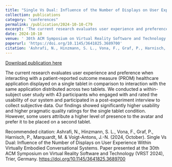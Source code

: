 ```yaml
---
title: "Single Vs Dual: Influence of the Number of Displays on User Experience Within Virtually Embodied Conversational Systems"
collection: publications
category: "conferences"
permalink: /publication/2024-10-10-C79
excerpt: 'The current research evaluates user experience and preference when interacting with a patient-reported outcome measure (PROM) healthcare application displayed on a single tablet in comparison to interaction with the same application distributed across two tablets. We conducted a within-subject user study with 43 participants who engaged with and rated the usability of our system and participated in a post-experiment interview to collect subjective data. Our findings showed significantly higher usability and higher pragmatic quality ratings for the single tablet condition. However, some users attribute a higher level of presence to the avatar and prefer it to be placed on a second tablet.'
date: 2024-10-10
venue: ' 30th ACM Symposium on Virtual Reality Software and Technology'
paperurl: 'https://doi.org/10.1145/3641825.3689700'
citation: 'Ashrafi, N., Hinzmann, S. L., Vona, F., Graf, P., Harnisch, P., Marquardt, M. &amp; Voigt-Antons, J.-N. (2024, October). Single Vs Dual: Influence of the Number of Displays on User Experience Within Virtually Embodied Conversational Systems. Paper presented at the 30th ACM Symposium on Virtual Reality Software and Technology (VRST 2024), Trier, Germany. https://doi.org/10.1145/3641825.3689700'
---
```


<a href='https://doi.org/10.1145/3641825.3689700'>Download publication here</a>

The current research evaluates user experience and preference when interacting with a patient-reported outcome measure (PROM) healthcare application displayed on a single tablet in comparison to interaction with the same application distributed across two tablets. We conducted a within-subject user study with 43 participants who engaged with and rated the usability of our system and participated in a post-experiment interview to collect subjective data. Our findings showed significantly higher usability and higher pragmatic quality ratings for the single tablet condition. However, some users attribute a higher level of presence to the avatar and prefer it to be placed on a second tablet.

Recommended citation: Ashrafi, N., Hinzmann, S. L., Vona, F., Graf, P., Harnisch, P., Marquardt, M. & Voigt-Antons, J.-N. (2024, October). Single Vs Dual: Influence of the Number of Displays on User Experience Within Virtually Embodied Conversational Systems. Paper presented at the 30th ACM Symposium on Virtual Reality Software and Technology (VRST 2024), Trier, Germany. https://doi.org/10.1145/3641825.3689700